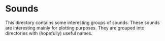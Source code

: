 # Sounds

This directory contains some interesting groups of sounds. These sounds are interesting
mainly for plotting purposes. They are grouped into directories with (hopefully) useful
names.
